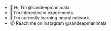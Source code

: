 - 👋 Hi, I’m @sandeepmanimala
- 👀 I’m interested in experiments
- 🌱 I’m currently learning neural network
- 📫 Reach me on instagram @sandeepmanimala

<!---
sandeepmanimala/sandeepmanimala is a ✨ special ✨ repository because its `README.md` (this file) appears on your GitHub profile.
You can click the Preview link to take a look at your changes.
--->
